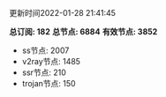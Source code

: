 更新时间2022-01-28 21:41:45

**总订阅: 182**
**总节点: 6884**
**有效节点: 3852**
- ss节点: 2007
- v2ray节点: 1485
- ssr节点: 210
- trojan节点: 150
